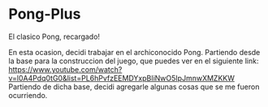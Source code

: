 # Pong-Plus
El clasico Pong, recargado!

En esta ocasion, decidi trabajar en el archiconocido Pong. Partiendo desde la base para la construccion del juego, que puedes ver en el siguiente link: 
https://www.youtube.com/watch?v=l0A4Pdq0tG0&list=PL6hPvfzEEMDYxpBIiNwO5IpJmnwXMZKKW 
Partiendo de dicha base, decidi agregarle algunas cosas que se me fueron ocurriendo.


